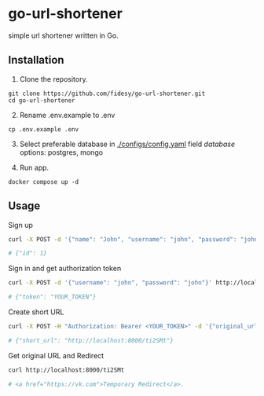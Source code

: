 # go-url-shortener
simple url shortener written in Go.

## Installation

1. Clone the repository.
```
git clone https://github.com/fidesy/go-url-shortener.git
cd go-url-shortener
```

2. Rename .env.example to .env
```
cp .env.example .env
``` 

3. Select preferable database in [./configs/config.yaml](./configs/config.yaml#3) 
field *database* options: postgres, mongo

4. Run app.
```
docker compose up -d
```

## Usage

Sign up
```bash
curl -X POST -d '{"name": "John", "username": "john", "password": "john"}' http://localhost:8000/auth/sign-up

# {"id": 1}
```

Sign in and get authorization token
```bash
curl -X POST -d '{"username": "john", "password": "john"}' http://localhost:8000/auth/sign-in

# {"token": "YOUR_TOKEN"}
```
Create short URL
```bash
curl -X POST -H "Authorization: Bearer <YOUR_TOKEN>" -d '{"original_url": "https://vk.com"}' "http://localhost:8000/create"

# {"short_url": "http://localhost:8000/ti2SMt"}
```

Get original URL and Redirect
```bash
curl http://localhost:8000/ti2SMt

# <a href="https://vk.com">Temporary Redirect</a>.
```